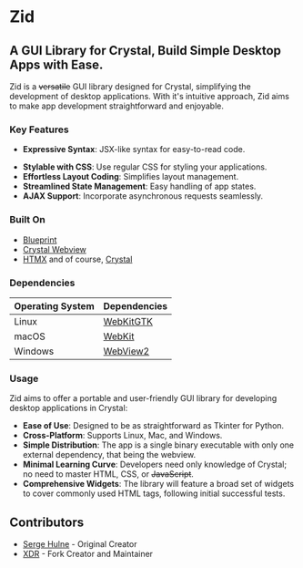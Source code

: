 # Zid

## A GUI Library for Crystal, Build Simple Desktop Apps with Ease.

Zid is a ~~versatile~~ GUI library designed for Crystal, simplifying the development of desktop applications. With it's intuitive approach, Zid aims to make app development straightforward and enjoyable.

### Key Features

- **Expressive Syntax**: JSX-like syntax for easy-to-read code.
<!-- - **Concise Design**: Write code as simply as HTML. -->
<!-- - **Modular Architecture**: Custom widgets can include other widgets for flexible UI design. -->
- **Stylable with CSS**: Use regular CSS for styling your applications.
- **Effortless Layout Coding**: Simplifies layout management.
- **Streamlined State Management**: Easy handling of app states.
- **AJAX Support**: Incorporate asynchronous requests seamlessly.

### Built On

- [Blueprint](https://github.com/stephannv/blueprint)
- [Crystal Webview](https://github.com/naqvis/webview)
- [HTMX](https://github.com/bigskysoftware/htmx)
and of course, [Crystal](https://crystal-lang.org)

### Dependencies

| Operating System | Dependencies |
| ---------------- | ------------ |
| Linux            | [WebKitGTK](https://webkitgtk.org/)|
| macOS            | [WebKit](https://webkit.org/) |
| Windows          | [WebView2](https://developer.microsoft.com/en-us/microsoft-edge/webview2/)  | <!-- bro wtf is this link? -->

### Usage

Zid aims to offer a portable and user-friendly GUI library for developing desktop applications in Crystal:

- **Ease of Use**: Designed to be as straightforward as Tkinter for Python.
- **Cross-Platform**: Supports Linux, Mac, and Windows.
- **Simple Distribution**: The app is a single binary executable with only one external dependency, that being the webview.
- **Minimal Learning Curve**: Developers need only knowledge of Crystal; no need to master HTML, CSS, or ~~JavaScript~~.
- **Comprehensive Widgets**: The library will feature a broad set of widgets to cover commonly used HTML tags, following initial successful tests.

## Contributors

- [Serge Hulne](https://github.com/serge-hulne) - Original Creator
- [XDR](https://github.com/XandrCopyrighted) - Fork Creator and Maintainer
